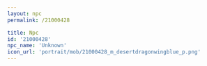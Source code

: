 ```yaml
---
layout: npc
permalink: /21000428

title: Npc
id: '21000428'
npc_name: 'Unknown'
icon_url: 'portrait/mob/21000428_m_desertdragonwingblue_p.png'
---
```

